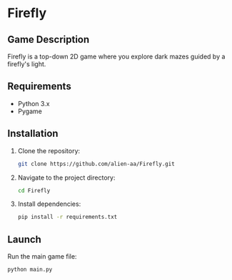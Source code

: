 # Firefly

## Game Description

Firefly is a top-down 2D game where you explore dark mazes guided by a firefly's light.

## Requirements

- Python 3.x  
- Pygame  

## Installation

1. Clone the repository:  
   ```bash
   git clone https://github.com/alien-aa/Firefly.git
   ```

2. Navigate to the project directory:  
   ```bash
   cd Firefly
   ```

3. Install dependencies:  
   ```bash
   pip install -r requirements.txt
   ```

## Launch

Run the main game file:  
```bash
python main.py
```
